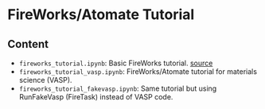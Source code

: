 # FireWorks/Atomate Tutorial

## Content

- `fireworks_tutorial.ipynb`: Basic FireWorks tutorial. [source](https://materialsproject.github.io/fireworks/)
- `fireworks_tutorial_vasp.ipynb`: FireWorks/Atomate tutorial for materials science (VASP).
- `fireworks_tutorial_fakevasp.ipynb`: Same tutorial but using RunFakeVasp (FireTask) instead of VASP code.

